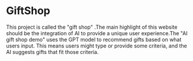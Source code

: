 # GiftShop
This project is called the "gift shop" .The main highlight of this website should be the integration of AI to provide a unique user experience.The "AI gift shop demo" uses the GPT model to recommend gifts based on what users input. This means users might type or provide some criteria, and the AI suggests gifts that fit those criteria. 
